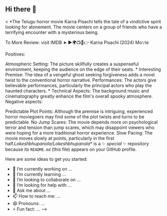 ## Hi there 👋

<
*The Telugu horror movie Karna Pisachi tells the tale of a vindictive spirit looking for atonement. The movie centers on a group of friends who have a terrifying encounter with a mysterious being.

To More Review: visit IMDB ➤ ►🌍📺📱👉 Karna Pisachi (2024) Mo𝚟ie

Positives:

Atmospheric Setting: The picture skillfully creates a suspenseful environment, keeping the audience on the edge of their seats. * Interesting Premise: The idea of a vengeful ghost seeking forgiveness adds a novel twist to the conventional horror narrative.
Performances: The actors give believable performances, particularly the principal actors who play the haunted characters. * Technical Aspects: The background music and cinematography greatly enhance the film's overall spooky atmosphere.
Negative aspects:

Predictable Plot Points: Although the premise is intriguing, experienced horror moviegoers may find some of the plot twists and turns to be predictable.
No Jump Scares: The movie depends more on psychological terror and tension than jump scares, which may disappoint viewers who were hoping for a more traditional horror experience.
Slow Pacing: The movie moves slowly at points, particularly in the first half.*Lokeshbhupanola/Lokeshbhupanola** is a ✨ _special_ ✨ repository because its `README.md` (this file) appears on your GitHub profile.

Here are some ideas to get you started:

- 🔭 I’m currently working on ...
- 🌱 I’m currently learning ...
- 👯 I’m looking to collaborate on ...
- 🤔 I’m looking for help with ...
- 💬 Ask me about ...
- 📫 How to reach me: ...
- 😄 Pronouns: ...
- ⚡ Fun fact: ...
-->
